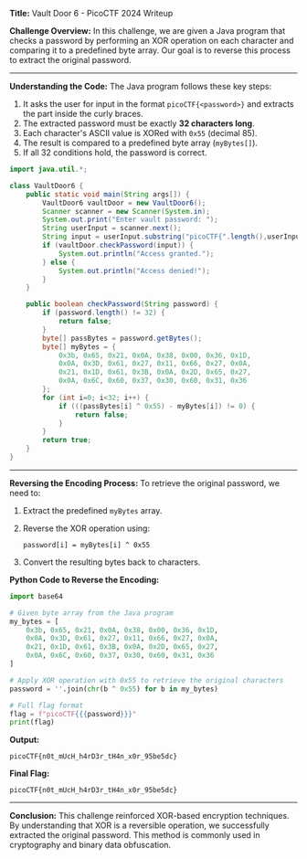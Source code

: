 **Title:** Vault Door 6 - PicoCTF 2024 Writeup

**Challenge Overview:**
In this challenge, we are given a Java program that checks a password by performing an XOR operation on each character and comparing it to a predefined byte array. Our goal is to reverse this process to extract the original password.

---

**Understanding the Code:**
The Java program follows these key steps:
1. It asks the user for input in the format `picoCTF{<password>}` and extracts the part inside the curly braces.
2. The extracted password must be exactly **32 characters long**.
3. Each character's ASCII value is XORed with `0x55` (decimal 85).
4. The result is compared to a predefined byte array (`myBytes[]`).
5. If all 32 conditions hold, the password is correct.

```java
import java.util.*;

class VaultDoor6 {
    public static void main(String args[]) {
        VaultDoor6 vaultDoor = new VaultDoor6();
        Scanner scanner = new Scanner(System.in);
        System.out.print("Enter vault password: ");
        String userInput = scanner.next();
        String input = userInput.substring("picoCTF{".length(),userInput.length()-1);
        if (vaultDoor.checkPassword(input)) {
            System.out.println("Access granted.");
        } else {
            System.out.println("Access denied!");
        }
    }

    public boolean checkPassword(String password) {
        if (password.length() != 32) {
            return false;
        }
        byte[] passBytes = password.getBytes();
        byte[] myBytes = {
            0x3b, 0x65, 0x21, 0x0A, 0x38, 0x00, 0x36, 0x1D,
            0x0A, 0x3D, 0x61, 0x27, 0x11, 0x66, 0x27, 0x0A,
            0x21, 0x1D, 0x61, 0x3B, 0x0A, 0x2D, 0x65, 0x27,
            0x0A, 0x6C, 0x60, 0x37, 0x30, 0x60, 0x31, 0x36
        };
        for (int i=0; i<32; i++) {
            if (((passBytes[i] ^ 0x55) - myBytes[i]) != 0) {
                return false;
            }
        }
        return true;
    }
}
```

---

**Reversing the Encoding Process:**
To retrieve the original password, we need to:
1. Extract the predefined `myBytes` array.
2. Reverse the XOR operation using:
   
   ```plaintext
   password[i] = myBytes[i] ^ 0x55
   ```
3. Convert the resulting bytes back to characters.

**Python Code to Reverse the Encoding:**
```python
import base64

# Given byte array from the Java program
my_bytes = [
    0x3b, 0x65, 0x21, 0x0A, 0x38, 0x00, 0x36, 0x1D,
    0x0A, 0x3D, 0x61, 0x27, 0x11, 0x66, 0x27, 0x0A,
    0x21, 0x1D, 0x61, 0x3B, 0x0A, 0x2D, 0x65, 0x27,
    0x0A, 0x6C, 0x60, 0x37, 0x30, 0x60, 0x31, 0x36
]

# Apply XOR operation with 0x55 to retrieve the original characters
password = ''.join(chr(b ^ 0x55) for b in my_bytes)

# Full flag format
flag = f"picoCTF{{{password}}}"
print(flag)
```

**Output:**
```
picoCTF{n0t_mUcH_h4rD3r_tH4n_x0r_95be5dc}
```

**Final Flag:**
```
picoCTF{n0t_mUcH_h4rD3r_tH4n_x0r_95be5dc}
```

---

**Conclusion:**
This challenge reinforced XOR-based encryption techniques. By understanding that XOR is a reversible operation, we successfully extracted the original password. This method is commonly used in cryptography and binary data obfuscation.

